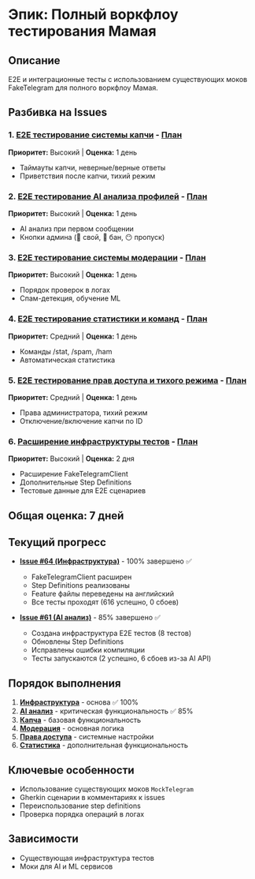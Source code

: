 # Эпик: Полный воркфлоу тестирования Мамая

## Описание
E2E и интеграционные тесты с использованием существующих моков FakeTelegram для полного воркфлоу Мамая.

## Разбивка на Issues

### 1. [E2E тестирование системы капчи](https://github.com/momai/ClubDoorman/issues/60) - [План](./01-captcha-system-e2e.md)
**Приоритет:** Высокий | **Оценка:** 1 день
- Таймауты капчи, неверные/верные ответы
- Приветствия после капчи, тихий режим

### 2. [E2E тестирование AI анализа профилей](https://github.com/momai/ClubDoorman/issues/61) - [План](./02-ai-profile-analysis-e2e.md)
**Приоритет:** Высокий | **Оценка:** 1 день
- AI анализ при первом сообщении
- Кнопки админа (🥰 свой, 🤖 бан, 😶 пропуск)

### 3. [E2E тестирование системы модерации](https://github.com/momai/ClubDoorman/issues/62) - [План](./03-moderation-flow-e2e.md)
**Приоритет:** Высокий | **Оценка:** 1 день
- Порядок проверок в логах
- Спам-детекция, обучение ML

### 4. [E2E тестирование статистики и команд](https://github.com/momai/ClubDoorman/issues/65) - [План](./04-statistics-and-commands-e2e.md)
**Приоритет:** Средний | **Оценка:** 1 день
- Команды /stat, /spam, /ham
- Автоматическая статистика

### 5. [E2E тестирование прав доступа и тихого режима](https://github.com/momai/ClubDoorman/issues/63) - [План](./05-permissions-and-quiet-mode-e2e.md)
**Приоритет:** Средний | **Оценка:** 1 день
- Права администратора, тихий режим
- Отключение/включение капчи по ID

### 6. [Расширение инфраструктуры тестов](https://github.com/momai/ClubDoorman/issues/64) - [План](./06-integration-test-framework.md)
**Приоритет:** Высокий | **Оценка:** 2 дня
- Расширение FakeTelegramClient
- Дополнительные Step Definitions
- Тестовые данные для E2E сценариев

## Общая оценка: 7 дней

## Текущий прогресс
- **[Issue #64 (Инфраструктура)](https://github.com/momai/ClubDoorman/issues/64)** - 100% завершено ✅
  - FakeTelegramClient расширен
  - Step Definitions реализованы
  - Feature файлы переведены на английский
  - Все тесты проходят (616 успешно, 0 сбоев)

- **[Issue #61 (AI анализ)](https://github.com/momai/ClubDoorman/issues/61)** - 85% завершено ✅
  - Создана инфраструктура E2E тестов (8 тестов)
  - Обновлены Step Definitions
  - Исправлены ошибки компиляции
  - Тесты запускаются (2 успешно, 6 сбоев из-за AI API)

## Порядок выполнения
1. **[Инфраструктура](https://github.com/momai/ClubDoorman/issues/64)** - основа ✅ 100%
2. **[AI анализ](https://github.com/momai/ClubDoorman/issues/61)** - критическая функциональность ✅ 85%
3. **[Капча](https://github.com/momai/ClubDoorman/issues/60)** - базовая функциональность
4. **[Модерация](https://github.com/momai/ClubDoorman/issues/62)** - основная логика
5. **[Права доступа](https://github.com/momai/ClubDoorman/issues/63)** - системные настройки
6. **[Статистика](https://github.com/momai/ClubDoorman/issues/65)** - дополнительная функциональность

## Ключевые особенности
- Использование существующих моков `MockTelegram`
- Gherkin сценарии в комментариях к issues
- Переиспользование step definitions
- Проверка порядка операций в логах

## Зависимости
- Существующая инфраструктура тестов
- Моки для AI и ML сервисов 